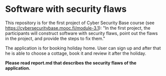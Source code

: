 # Software with security flaws
This repository is for the first project of Cyber Security Base course (see https://cybersecuritybase.mooc.fi/module-3.1): "In the first project, the participants will construct software with security flaws, point out the flaws in the project, and provide the steps to fix them." 

The application is for booking holiday home. User can sign up and after that he is able to choose a cottage, book it and review it after the holiday. 

**Please read report.md that describes the security flaws of the application.**